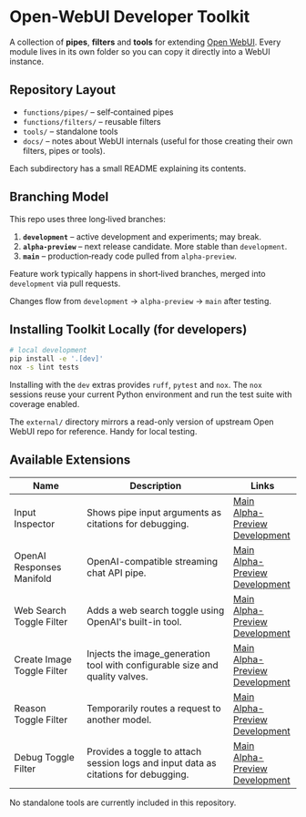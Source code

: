 # Open-WebUI Developer Toolkit

A collection of **pipes**, **filters** and **tools** for extending [Open WebUI](https://github.com/open-webui/open-webui). Every module lives in its own folder so you can copy it directly into a WebUI instance.

## Repository Layout

- `functions/pipes/` – self‑contained pipes
- `functions/filters/` – reusable filters
- `tools/` – standalone tools
- `docs/` – notes about WebUI internals (useful for those creating their own filters, pipes or tools).

Each subdirectory has a small README explaining its contents.

## Branching Model

This repo uses three long‑lived branches:

1. **`development`** – active development and experiments; may break.
2. **`alpha-preview`** – next release candidate. More stable than `development`.
3. **`main`** – production‑ready code pulled from `alpha-preview`.

Feature work typically happens in short‑lived branches, merged into `development` via pull requests.

Changes flow from `development` → `alpha-preview` → `main` after testing.

## Installing Toolkit Locally (for developers)
```bash
# local development
pip install -e '.[dev]'
nox -s lint tests
```

Installing with the `dev` extras provides `ruff`, `pytest` and `nox`. The `nox` sessions reuse your current Python environment and run the test suite with coverage enabled.

The `external/` directory mirrors a read-only version of upstream Open WebUI repo for reference. Handy for local testing.

## Available Extensions

| Name | Description | Links |
| --- | --- | --- |
| Input Inspector | Shows pipe input arguments as citations for debugging. | [Main](https://github.com/jrkropp/open-webui-developer-toolkit/tree/main/functions/pipes/input_inspector)<br>[Alpha-Preview](https://github.com/jrkropp/open-webui-developer-toolkit/tree/alpha-preview/functions/pipes/input_inspector)<br>[Development](https://github.com/jrkropp/open-webui-developer-toolkit/tree/development/functions/pipes/input_inspector) |
| OpenAI Responses Manifold | OpenAI-compatible streaming chat API pipe. | [Main](https://github.com/jrkropp/open-webui-developer-toolkit/tree/main/functions/pipes/openai_responses_manifold)<br>[Alpha-Preview](https://github.com/jrkropp/open-webui-developer-toolkit/tree/alpha-preview/functions/pipes/openai_responses_manifold)<br>[Development](https://github.com/jrkropp/open-webui-developer-toolkit/tree/development/functions/pipes/openai_responses_manifold) |
| Web Search Toggle Filter | Adds a web search toggle using OpenAI's built-in tool. | [Main](https://github.com/jrkropp/open-webui-developer-toolkit/tree/main/functions/filters/web_search_toggle_filter)<br>[Alpha-Preview](https://github.com/jrkropp/open-webui-developer-toolkit/tree/alpha-preview/functions/filters/web_search_toggle_filter)<br>[Development](https://github.com/jrkropp/open-webui-developer-toolkit/tree/development/functions/filters/web_search_toggle_filter) |
| Create Image Toggle Filter | Injects the image_generation tool with configurable size and quality valves. | [Main](https://github.com/jrkropp/open-webui-developer-toolkit/tree/main/functions/filters/create_image_toggle_filter)<br>[Alpha-Preview](https://github.com/jrkropp/open-webui-developer-toolkit/tree/alpha-preview/functions/filters/create_image_toggle_filter)<br>[Development](https://github.com/jrkropp/open-webui-developer-toolkit/tree/development/functions/filters/create_image_toggle_filter) |
| Reason Toggle Filter | Temporarily routes a request to another model. | [Main](https://github.com/jrkropp/open-webui-developer-toolkit/tree/main/functions/filters/reason_toggle_filter)<br>[Alpha-Preview](https://github.com/jrkropp/open-webui-developer-toolkit/tree/alpha-preview/functions/filters/reason_toggle_filter)<br>[Development](https://github.com/jrkropp/open-webui-developer-toolkit/tree/development/functions/filters/reason_toggle_filter) |
| Debug Toggle Filter | Provides a toggle to attach session logs and input data as citations for debugging. | [Main](https://github.com/jrkropp/open-webui-developer-toolkit/tree/main/functions/filters/debug_toggle_filter)<br>[Alpha-Preview](https://github.com/jrkropp/open-webui-developer-toolkit/tree/alpha-preview/functions/filters/debug_toggle_filter)<br>[Development](https://github.com/jrkropp/open-webui-developer-toolkit/tree/development/functions/filters/debug_toggle_filter) |

No standalone tools are currently included in this repository.

